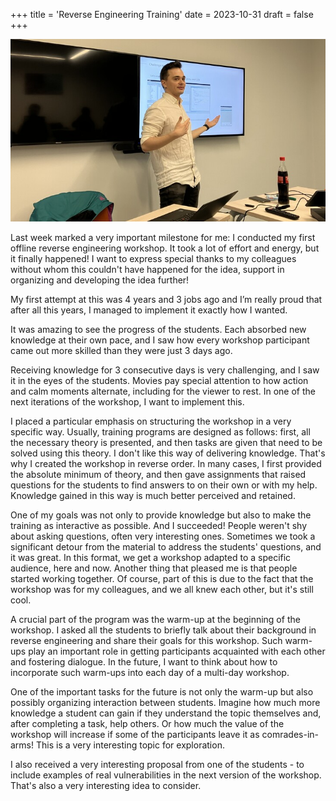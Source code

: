 +++
title = 'Reverse Engineering Training'
date = 2023-10-31
draft = false
+++

![Training in action](RE-training.jpeg)

Last week marked a very important milestone for me: I conducted my first offline reverse engineering workshop. It took a lot of effort and energy, but it finally happened! I want to express special thanks to my colleagues without whom this couldn't have happened for the idea, support in organizing and developing the idea further!

My first attempt at this was 4 years and 3 jobs ago and I’m really proud that after all this years, I managed to implement it exactly how I wanted.

It was amazing to see the progress of the students. Each absorbed new knowledge at their own pace, and I saw how every workshop participant came out more skilled than they were just 3 days ago.

Receiving knowledge for 3 consecutive days is very challenging, and I saw it in the eyes of the students. Movies pay special attention to how action and calm moments alternate, including for the viewer to rest. In one of the next iterations of the workshop, I want to implement this.

I placed a particular emphasis on structuring the workshop in a very specific way. Usually, training programs are designed as follows: first, all the necessary theory is presented, and then tasks are given that need to be solved using this theory. I don't like this way of delivering knowledge. That's why I created the workshop in reverse order. In many cases, I first provided the absolute minimum of theory, and then gave assignments that raised questions for the students to find answers to on their own or with my help. Knowledge gained in this way is much better perceived and retained.

One of my goals was not only to provide knowledge but also to make the training as interactive as possible. And I succeeded! People weren't shy about asking questions, often very interesting ones. Sometimes we took a significant detour from the material to address the students' questions, and it was great. In this format, we get a workshop adapted to a specific audience, here and now. Another thing that pleased me is that people started working together. Of course, part of this is due to the fact that the workshop was for my colleagues, and we all knew each other, but it's still cool.

A crucial part of the program was the warm-up at the beginning of the workshop. I asked all the students to briefly talk about their background in reverse engineering and share their goals for this workshop. Such warm-ups play an important role in getting participants acquainted with each other and fostering dialogue. In the future, I want to think about how to incorporate such warm-ups into each day of a multi-day workshop.

One of the important tasks for the future is not only the warm-up but also possibly organizing interaction between students. Imagine how much more knowledge a student can gain if they understand the topic themselves and, after completing a task, help others. Or how much the value of the workshop will increase if some of the participants leave it as comrades-in-arms! This is a very interesting topic for exploration.

I also received a very interesting proposal from one of the students - to include examples of real vulnerabilities in the next version of the workshop. That's also a very interesting idea to consider.